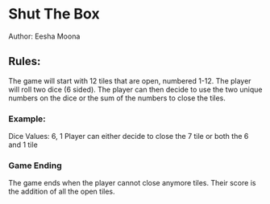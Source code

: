 # Shut The Box
Author: Eesha Moona

## Rules: 
The game will start with 12 tiles that are open, numbered 1-12. The player will roll two dice (6 sided). The player can then decide to use the two unique numbers on the dice or the sum of the numbers to close the tiles.

### Example: 
Dice Values: 6, 1
Player can either decide to close the 7 tile or both the 6 and 1 tile

### Game Ending
The game ends when the player cannot close anymore tiles. Their score is the addition of all the open tiles. 